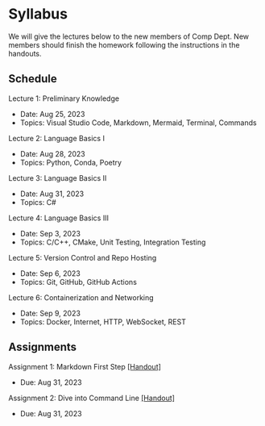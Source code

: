 # Syllabus

We will give the lectures below to the new members of Comp Dept. New members should finish the homework following the instructions in the handouts.

## Schedule

Lecture 1: Preliminary Knowledge

- Date: Aug 25, 2023
- Topics: Visual Studio Code, Markdown, Mermaid, Terminal, Commands

Lecture 2: Language Basics I

- Date: Aug 28, 2023
- Topics: Python, Conda, Poetry

Lecture 3: Language Basics II

- Date: Aug 31, 2023
- Topics: C#

Lecture 4: Language Basics III

- Date: Sep 3, 2023
- Topics: C/C++, CMake, Unit Testing, Integration Testing

Lecture 5: Version Control and Repo Hosting

- Date: Sep 6, 2023
- Topics: Git, GitHub, GitHub Actions

Lecture 6: Containerization and Networking

- Date: Sep 9, 2023
- Topics: Docker, Internet, HTTP, WebSocket, REST

## Assignments

Assignment 1: Markdown First Step [[Handout]](assignment_1.md)

- Due: Aug 31, 2023

Assignment 2: Dive into Command Line [[Handout]](assignment_2.md)

- Due: Aug 31, 2023
